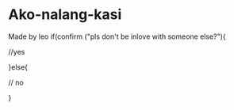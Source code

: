 # Ako-nalang-kasi
Made by leo
 if(confirm ("pls don't be inlove with someone else?"){

//yes

}else{

// no

}
